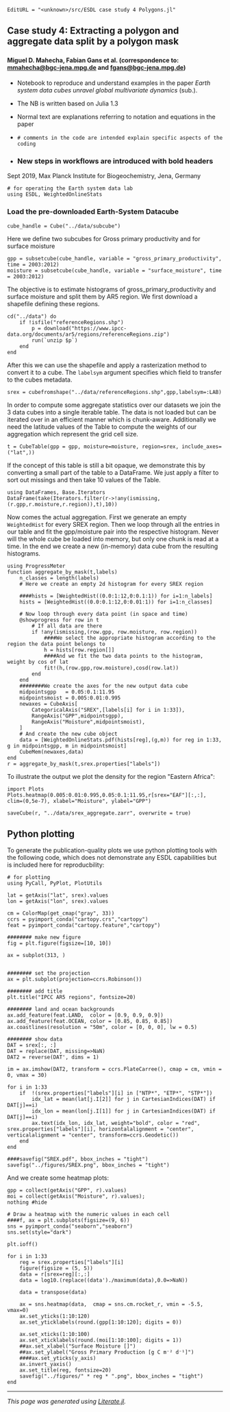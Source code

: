 ```@meta
EditURL = "<unknown>/src/ESDL case study 4 Polygons.jl"
```

## Case study 4: Extracting a polygon and aggregate data split by a polygon mask
###

#### Miguel D. Mahecha, Fabian Gans et al. (correspondence to: mmahecha@bgc-jena.mpg.de and fgans@bgc-jena.mpg.de)

* Notebook to reproduce and understand examples in the paper *Earth system data cubes unravel global multivariate dynamics* (sub.).

* The NB is written based on Julia 1.3

* Normal text are explanations referring to notation and equations in the paper

* `# comments in the code are intended explain specific aspects of the coding`

* ### New steps in workflows are introduced with bold headers

Sept 2019, Max Planck Institute for Biogeochemistry, Jena, Germany

```@example ESDL case study 4 Polygons
# for operating the Earth system data lab
using ESDL, WeightedOnlineStats
```

### Load the pre-downloaded Earth-System Datacube

```@example ESDL case study 4 Polygons
cube_handle = Cube("../data/subcube")
```

Here we define two subcubes for Gross primary productivity and for surface moisture

```@example ESDL case study 4 Polygons
gpp = subsetcube(cube_handle, variable = "gross_primary_productivity", time = 2003:2012)
moisture = subsetcube(cube_handle, variable = "surface_moisture", time = 2003:2012)
```

The objective is to estimate histograms of gross_primary_productivity and surface moisture and split them by AR5 region. We first download a shapefile defining these regions.

```@example ESDL case study 4 Polygons
cd("../data") do
    if !isfile("referenceRegions.shp")
        p = download("https://www.ipcc-data.org/documents/ar5/regions/referenceRegions.zip")
        run(`unzip $p`)
    end
end
```

After this we can use the shapefile and apply a rasterization method to convert it to a cube. The `labelsym` argument specifies which field to transfer to the cubes metadata.

```@example ESDL case study 4 Polygons
srex = cubefromshape("../data/referenceRegions.shp",gpp,labelsym=:LAB)
```

In order to compute some aggregate statistics over our datasets we join the 3 data cubes into a single iterable table. The data is not loaded but can be iterated over in an efficient manner which is chunk-aware. Additionally we need the latitude values of the Table to compute the weights of our aggregation which represent the grid cell size.

```@example ESDL case study 4 Polygons
t = CubeTable(gpp = gpp, moisture=moisture, region=srex, include_axes=("lat",))
```

If the concept of this table is still a bit opaque, we demonstrate this by converting a small part of the table to a DataFrame. We just apply a filter to sort out missings and then take 10 values of the Table.

```@example ESDL case study 4 Polygons
using DataFrames, Base.Iterators
DataFrame(take(Iterators.filter(r->!any(ismissing,(r.gpp,r.moisture,r.region)),t),10))
```

Now comes the actual aggregation. First we generate an empty `WeightedHist` for every SREX region. Then we loop through all the entries in our table and fit the gpp/moisture pair into the respective histogram. Never will the whole cube be loaded into memory, but only one chunk is read at a time. In the end we create a new (in-memory) data cube from the resulting histograms.

```@example ESDL case study 4 Polygons
using ProgressMeter
function aggregate_by_mask(t,labels)
    n_classes = length(labels)
    # Here we create an empty 2d histogram for every SREX region

    ####hists = [WeightedHist((0.0:1:12,0:0.1:1)) for i=1:n_labels]
    hists = [WeightedHist((0.0:0.1:12,0:0.01:1)) for i=1:n_classes]

    # Now loop through every data point (in space and time)
    @showprogress for row in t
        # If all data are there
        if !any(ismissing,(row.gpp, row.moisture, row.region))
            ####We select the appropriate histogram according to the region the data point belongs to
            h = hists[row.region[]]
            ####And we fit the two data points to the histogram, weight by cos of lat
            fit!(h,(row.gpp,row.moisture),cosd(row.lat))
        end
    end
    ########We create the axes for the new output data cube
    midpointsgpp   = 0.05:0.1:11.95
    midpointsmoist = 0.005:0.01:0.995
    newaxes = CubeAxis[
        CategoricalAxis("SREX",[labels[i] for i in 1:33]),
        RangeAxis("GPP",midpointsgpp),
        RangeAxis("Moisture",midpointsmoist),
    ]
    # And create the new cube object
    data = [WeightedOnlineStats.pdf(hists[reg],(g,m)) for reg in 1:33, g in midpointsgpp, m in midpointsmoist]
    CubeMem(newaxes,data)
end
r = aggregate_by_mask(t,srex.properties["labels"])
```

To illustrate the output we plot the density for the region "Eastern Africa":

```@example ESDL case study 4 Polygons
import Plots
Plots.heatmap(0.005:0.01:0.995,0.05:0.1:11.95,r[srex="EAF"][:,:], clim=(0,5e-7), xlabel="Moisture", ylabel="GPP")
```

```@example ESDL case study 4 Polygons
saveCube(r, "../data/srex_aggregate.zarr", overwrite = true)
```

## Python plotting

To generate the publication-quality plots we use python plotting tools with the following code, which does not demonstrate any ESDL capabilities but is included here for reproducbility:

```@example ESDL case study 4 Polygons
# for plotting
using PyCall, PyPlot, PlotUtils
```

```@example ESDL case study 4 Polygons
lat = getAxis("lat", srex).values
lon = getAxis("lon", srex).values

cm = ColorMap(get_cmap("gray", 33))
ccrs = pyimport_conda("cartopy.crs","cartopy")
feat = pyimport_conda("cartopy.feature","cartopy")

######## make new figure
fig = plt.figure(figsize=[10, 10])

ax = subplot(313, )


######## set the projection
ax = plt.subplot(projection=ccrs.Robinson())

######## add title
plt.title("IPCC AR5 regions", fontsize=20)

######## land and ocean backgrounds
ax.add_feature(feat.LAND,  color = [0.9, 0.9, 0.9])
ax.add_feature(feat.OCEAN, color = [0.85, 0.85, 0.85])
ax.coastlines(resolution = "50m", color = [0, 0, 0], lw = 0.5)

######## show data
DAT = srex[:, :]
DAT = replace(DAT, missing=>NaN)
DAT2 = reverse(DAT', dims = 1)

im = ax.imshow(DAT2, transform = ccrs.PlateCarree(), cmap = cm, vmin = 0, vmax = 30)

for i in 1:33
    if  !(srex.properties["labels"][i] in ["NTP*", "ETP*", "STP*"])
        idx_lat = mean(lat[j.I[2]] for j in CartesianIndices(DAT) if DAT[j]==i)
        idx_lon = mean(lon[j.I[1]] for j in CartesianIndices(DAT) if DAT[j]==i)
        ax.text(idx_lon, idx_lat, weight="bold", color = "red", srex.properties["labels"][i], horizontalalignment = "center", verticalalignment = "center", transform=ccrs.Geodetic())
    end
end

####savefig("SREX.pdf", bbox_inches = "tight")
savefig("../figures/SREX.png", bbox_inches = "tight")
```

And we create some heatmap plots:

```@example ESDL case study 4 Polygons
gpp = collect(getAxis("GPP", r).values)
moi = collect(getAxis("Moisture", r).values);
nothing #hide
```

```@example ESDL case study 4 Polygons
# Draw a heatmap with the numeric values in each cell
####f, ax = plt.subplots(figsize=(9, 6))
sns = pyimport_conda("seaborn","seaborn")
sns.set(style="dark")

plt.ioff()

for i in 1:33
    reg = srex.properties["labels"][i]
    figure(figsize = (5, 5))
    data = r[srex=reg][:,:]
    data = log10.(replace((data')./maximum(data),0.0=>NaN))

    data = transpose(data)

    ax = sns.heatmap(data,  cmap = sns.cm.rocket_r, vmin = -5.5, vmax=0)
    ax.set_yticks(1:10:120)
    ax.set_yticklabels(round.(gpp[1:10:120]; digits = 0))

    ax.set_xticks(1:10:100)
    ax.set_xticklabels(round.(moi[1:10:100]; digits = 1))
    ##ax.set_xlabel("Surface Moisture []")
    ##ax.set_ylabel("Gross Primary Production [g C m⁻² d⁻¹]")
    ####ax.set_yticks(y_axis)
    ax.invert_yaxis()
    ax.set_title(reg, fontsize=20)
    savefig("../figures/" * reg * ".png", bbox_inches = "tight")
end
```

---

*This page was generated using [Literate.jl](https://github.com/fredrikekre/Literate.jl).*

